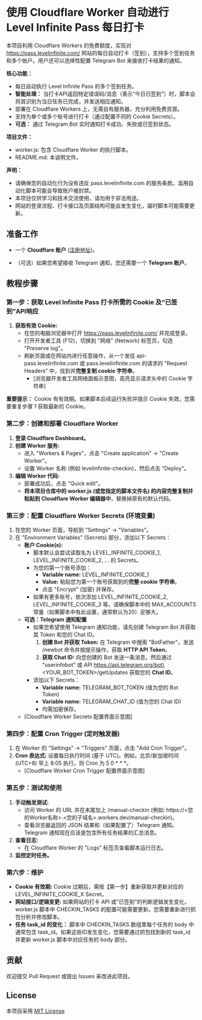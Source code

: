 # **使用 Cloudflare Worker 自动进行 Level Infinite Pass 每日打卡**

本项目利用 Cloudflare Workers 的免费额度，实现对 https://pass.levelinfinite.com/ 网站的每日自动打卡（签到），支持多个签到任务和多个账户。用户还可以选择性配置 Telegram Bot 来接收打卡结果的通知。

**核心功能：**

* 每日自动执行 Level Infinite Pass 的多个签到任务。  
* **智能处理：** 当打卡API返回特定错误码/消息（表示“今日已签到”）时，脚本会将其识别为当日任务已完成，并发送相应通知。  
* 部署在 Cloudflare Workers 上，无需自有服务器，充分利用免费资源。  
* 支持为单个或多个账号进行打卡（通过配置不同的 Cookie Secrets）。  
* **可选：** 通过 Telegram Bot 实时通知打卡成功、失败或已签到状态。

**项目文件：**

* worker.js: 包含 Cloudflare Worker 的执行脚本。  
* README.md: 本说明文件。

**声明：**

* 请确保您的自动化行为没有违反 pass.levelinfinite.com 的服务条款。滥用自动化脚本可能会导致账户被封禁。  
* 本项目仅供学习和技术交流使用，请勿用于非法用途。  
* 网站的登录流程、打卡接口及页面结构可能会发生变化，届时脚本可能需要更新。

## **准备工作**

* 一个 **Cloudflare 账户** ([注册地址](https://dash.cloudflare.com/sign-up))。  

* （可选）如果您希望接收 Telegram 通知，您还需要一个 **Telegram 账户**。

## **教程步骤**

### **第一步：获取 Level Infinite Pass 打卡所需的 Cookie 及“已签到”API响应**

1. **获取有效 Cookie:**  
   * 在您的电脑浏览器中打开 https://pass.levelinfinite.com/ 并完成登录。  
   * 打开开发者工具 (F12)，切换到 "网络" (Network) 标签页，勾选 "Preserve log"。  
   * 刷新页面或在网站内进行任意操作，从一个发往 api-pass.levelinfinite.com 或 pass.levelinfinite.com 的请求的 "Request Headers" 中，找到并**完整复制 cookie 字符串**。  
     * \[浏览器开发者工具网络面板示意图，高亮显示请求头中的 Cookie 字符串\]  

**重要提示：** Cookie 有有效期。如果脚本后续运行失败并提示 Cookie 失效，您需要重复步骤 1 获取最新的 Cookie。

### **第二步：创建和部署 Cloudflare Worker**

1. **登录 Cloudflare Dashboard。**  
2. **创建 Worker 服务:**  
   * 进入 "Workers & Pages"，点击 "Create application" \-\> "Create Worker"。  
   * 设置 Worker 名称 (例如 levelinfinite-checkin)，然后点击 "Deploy"。  
3. **编辑 Worker 代码:**  
   * 部署成功后，点击 "Quick edit"。  
   * **将本项目仓库中的 worker.js (或您指定的脚本文件名) 的内容完整复制并粘贴到 Cloudflare Worker 编辑器中**，替换掉原有的默认代码。  

### **第三步：配置 Cloudflare Worker Secrets (环境变量)**

1. 在您的 Worker 页面，导航到 "Settings" \-\> "Variables"。  
2. 在 "Environment Variables" (Secrets) 部分，添加以下 Secrets：  
   * **账户 Cookie(s):**  
     * 脚本默认会尝试读取名为 LEVEL\_INFINITE\_COOKIE\_1, LEVEL\_INFINITE\_COOKIE\_2, ... 的 Secrets。  
     * 为您的第一个账号添加：  
       * **Variable name:** LEVEL\_INFINITE\_COOKIE\_1  
       * **Value:** 粘贴您为第一个账号获取到的**完整 cookie 字符串**。  
       * 点击 "Encrypt" (加密) 并保存。  
     * 如果有更多账号，依次添加 LEVEL\_INFINITE\_COOKIE\_2, LEVEL\_INFINITE\_COOKIE\_3 等。请确保脚本中的 MAX\_ACCOUNTS 常量（如果脚本中有此设置，通常默认为20）足够大。  
   * **可选：Telegram 通知配置**  
     * 如果您希望使用 Telegram 通知功能，请先创建 Telegram Bot 并获取其 Token 和您的 Chat ID。  
       1. **创建 Bot 并获取 Token:** 在 Telegram 中搜索 "BotFather"，发送 /newbot 命令并按提示操作，获取 **HTTP API Token**。  
       2. **获取 Chat ID:** 向您创建的 Bot 发送一条消息，然后通过 "userinfobot" 或 API https://api.telegram.org/bot\<YOUR\_BOT\_TOKEN\>/getUpdates 获取您的 **Chat ID**。  
     * 添加以下 Secrets：  
       * **Variable name:** TELEGRAM\_BOT\_TOKEN (值为您的 Bot Token)  
       * **Variable name:** TELEGRAM\_CHAT\_ID (值为您的 Chat ID)  
       * 均需加密保存。  
   * \[Cloudflare Worker Secrets 配置界面示意图\]

### **第四步：配置 Cron Trigger (定时触发器)**

1. 在 Worker 的 "Settings" \-\> "Triggers" 页面，点击 "Add Cron Trigger"。  
2. **Cron 表达式:** 设置每日执行时间 (基于 UTC)。例如，北京/新加坡时间 (UTC+8) 早上 8:05 执行，则 Cron 为 5 0 \* \* \*。  
   * \[Cloudflare Worker Cron Trigger 配置界面示意图\]

### **第五步：测试和使用**

1. **手动触发测试:**  
   * 访问 Worker 的 URL 并在末尾加上 /manual-checkin (例如: https://\<您的Worker名称\>.\<您的子域名\>.workers.dev/manual-checkin)。  
   * 查看浏览器返回的 JSON 结果和（如果配置了）Telegram 通知。Telegram 通知现在应该是包含所有任务结果的汇总消息。  
2. **查看日志:**  
   * 在 Cloudflare Worker 的 "Logs" 标签页查看脚本运行日志。  
3. **监控定时任务。**

### **第六步：维护**

* **Cookie 有效期:** Cookie 过期后，需按【第一步】重新获取并更新对应的 LEVEL\_INFINITE\_COOKIE\_X Secret。  
* **网站接口/逻辑变更:** 如果网站的打卡 API 或“已签到”的判断逻辑发生变化，worker.js 脚本中 CHECKIN\_TASKS 的配置可能需要更新。您需要重新进行抓包分析并修改脚本。  
* **任务 task\_id 的变化：** 脚本中 CHECKIN\_TASKS 数组里每个任务的 body 中通常包含 task\_id。如果这些ID发生变化，您需要通过抓包找到新的 task\_id 并更新 worker.js 脚本中对应任务的 body 部分。

## **贡献**

欢迎提交 Pull Request 或提出 Issues 来改进此项目。

## **License**

本项目采用 [MIT License](http://docs.google.com/LICENSE.md) 

